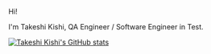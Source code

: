 Hi!

I'm Takeshi Kishi, QA Engineer / Software Engineer in Test.

[![Takeshi Kishi's GitHub stats](https://github-readme-stats.vercel.app/api?username=takeyaqa)](https://github.com/anuraghazra/github-readme-stats)
